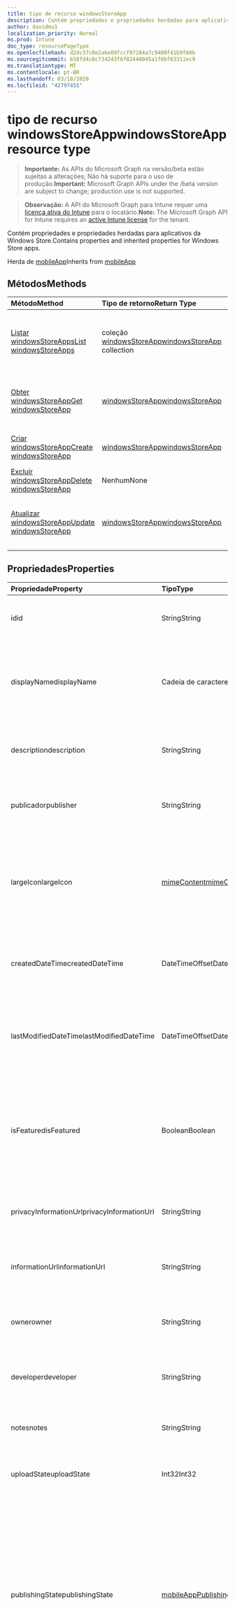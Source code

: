 ```yaml
---
title: tipo de recurso windowsStoreApp
description: Contém propriedades e propriedades herdadas para aplicativos da Windows Store.
author: davidmu1
localization_priority: Normal
ms.prod: Intune
doc_type: resourcePageType
ms.openlocfilehash: d2dc37c0e2a6e09fccf07284a7c9400f41b9fd4b
ms.sourcegitcommit: b38fd4c8c734243f6f82448045a1f6bf63311ec9
ms.translationtype: MT
ms.contentlocale: pt-BR
ms.lasthandoff: 03/18/2020
ms.locfileid: "42797455"
---
```

# <a name="windowsstoreapp-resource-type"></a><span data-ttu-id="5e775-103">tipo de recurso windowsStoreApp</span><span class="sxs-lookup"><span data-stu-id="5e775-103">windowsStoreApp resource type</span></span>

> <span data-ttu-id="5e775-104">**Importante:** As APIs do Microsoft Graph na versão/beta estão sujeitas a alterações; Não há suporte para o uso de produção.</span><span class="sxs-lookup"><span data-stu-id="5e775-104">**Important:** Microsoft Graph APIs under the /beta version are subject to change; production use is not supported.</span></span>

> <span data-ttu-id="5e775-105">**Observação:** A API do Microsoft Graph para Intune requer uma [licença ativa do Intune](https://go.microsoft.com/fwlink/?linkid=839381) para o locatário.</span><span class="sxs-lookup"><span data-stu-id="5e775-105">**Note:** The Microsoft Graph API for Intune requires an [active Intune license](https://go.microsoft.com/fwlink/?linkid=839381) for the tenant.</span></span>

<span data-ttu-id="5e775-106">Contém propriedades e propriedades herdadas para aplicativos da Windows Store.</span><span class="sxs-lookup"><span data-stu-id="5e775-106">Contains properties and inherited properties for Windows Store apps.</span></span>


<span data-ttu-id="5e775-107">Herda de [mobileApp](../resources/intune-shared-mobileapp.md)</span><span class="sxs-lookup"><span data-stu-id="5e775-107">Inherits from [mobileApp](../resources/intune-shared-mobileapp.md)</span></span>

## <a name="methods"></a><span data-ttu-id="5e775-108">Métodos</span><span class="sxs-lookup"><span data-stu-id="5e775-108">Methods</span></span>
|<span data-ttu-id="5e775-109">Método</span><span class="sxs-lookup"><span data-stu-id="5e775-109">Method</span></span>|<span data-ttu-id="5e775-110">Tipo de retorno</span><span class="sxs-lookup"><span data-stu-id="5e775-110">Return Type</span></span>|<span data-ttu-id="5e775-111">Descrição</span><span class="sxs-lookup"><span data-stu-id="5e775-111">Description</span></span>|
|:---|:---|:---|
|[<span data-ttu-id="5e775-112">Listar windowsStoreApps</span><span class="sxs-lookup"><span data-stu-id="5e775-112">List windowsStoreApps</span></span>](../api/intune-apps-windowsstoreapp-list.md)|<span data-ttu-id="5e775-113">coleção [windowsStoreApp](../resources/intune-apps-windowsstoreapp.md)</span><span class="sxs-lookup"><span data-stu-id="5e775-113">[windowsStoreApp](../resources/intune-apps-windowsstoreapp.md) collection</span></span>|<span data-ttu-id="5e775-114">Listar Propriedades e relações dos objetos [windowsStoreApp](../resources/intune-apps-windowsstoreapp.md) .</span><span class="sxs-lookup"><span data-stu-id="5e775-114">List properties and relationships of the [windowsStoreApp](../resources/intune-apps-windowsstoreapp.md) objects.</span></span>|
|[<span data-ttu-id="5e775-115">Obter windowsStoreApp</span><span class="sxs-lookup"><span data-stu-id="5e775-115">Get windowsStoreApp</span></span>](../api/intune-apps-windowsstoreapp-get.md)|[<span data-ttu-id="5e775-116">windowsStoreApp</span><span class="sxs-lookup"><span data-stu-id="5e775-116">windowsStoreApp</span></span>](../resources/intune-apps-windowsstoreapp.md)|<span data-ttu-id="5e775-117">Leia as propriedades e as relações do objeto [windowsStoreApp](../resources/intune-apps-windowsstoreapp.md) .</span><span class="sxs-lookup"><span data-stu-id="5e775-117">Read properties and relationships of the [windowsStoreApp](../resources/intune-apps-windowsstoreapp.md) object.</span></span>|
|[<span data-ttu-id="5e775-118">Criar windowsStoreApp</span><span class="sxs-lookup"><span data-stu-id="5e775-118">Create windowsStoreApp</span></span>](../api/intune-apps-windowsstoreapp-create.md)|[<span data-ttu-id="5e775-119">windowsStoreApp</span><span class="sxs-lookup"><span data-stu-id="5e775-119">windowsStoreApp</span></span>](../resources/intune-apps-windowsstoreapp.md)|<span data-ttu-id="5e775-120">Criar um novo objeto [windowsStoreApp](../resources/intune-apps-windowsstoreapp.md) .</span><span class="sxs-lookup"><span data-stu-id="5e775-120">Create a new [windowsStoreApp](../resources/intune-apps-windowsstoreapp.md) object.</span></span>|
|[<span data-ttu-id="5e775-121">Excluir windowsStoreApp</span><span class="sxs-lookup"><span data-stu-id="5e775-121">Delete windowsStoreApp</span></span>](../api/intune-apps-windowsstoreapp-delete.md)|<span data-ttu-id="5e775-122">Nenhum</span><span class="sxs-lookup"><span data-stu-id="5e775-122">None</span></span>|<span data-ttu-id="5e775-123">Exclui [windowsStoreApp](../resources/intune-apps-windowsstoreapp.md).</span><span class="sxs-lookup"><span data-stu-id="5e775-123">Deletes a [windowsStoreApp](../resources/intune-apps-windowsstoreapp.md).</span></span>|
|[<span data-ttu-id="5e775-124">Atualizar windowsStoreApp</span><span class="sxs-lookup"><span data-stu-id="5e775-124">Update windowsStoreApp</span></span>](../api/intune-apps-windowsstoreapp-update.md)|[<span data-ttu-id="5e775-125">windowsStoreApp</span><span class="sxs-lookup"><span data-stu-id="5e775-125">windowsStoreApp</span></span>](../resources/intune-apps-windowsstoreapp.md)|<span data-ttu-id="5e775-126">Atualiza as propriedades de um objeto [windowsStoreApp](../resources/intune-apps-windowsstoreapp.md) .</span><span class="sxs-lookup"><span data-stu-id="5e775-126">Update the properties of a [windowsStoreApp](../resources/intune-apps-windowsstoreapp.md) object.</span></span>|

## <a name="properties"></a><span data-ttu-id="5e775-127">Propriedades</span><span class="sxs-lookup"><span data-stu-id="5e775-127">Properties</span></span>
|<span data-ttu-id="5e775-128">Propriedade</span><span class="sxs-lookup"><span data-stu-id="5e775-128">Property</span></span>|<span data-ttu-id="5e775-129">Tipo</span><span class="sxs-lookup"><span data-stu-id="5e775-129">Type</span></span>|<span data-ttu-id="5e775-130">Descrição</span><span class="sxs-lookup"><span data-stu-id="5e775-130">Description</span></span>|
|:---|:---|:---|
|<span data-ttu-id="5e775-131">id</span><span class="sxs-lookup"><span data-stu-id="5e775-131">id</span></span>|<span data-ttu-id="5e775-132">String</span><span class="sxs-lookup"><span data-stu-id="5e775-132">String</span></span>|<span data-ttu-id="5e775-133">Chave da entidade.</span><span class="sxs-lookup"><span data-stu-id="5e775-133">Key of the entity.</span></span> <span data-ttu-id="5e775-134">Herdado de [mobileApp](../resources/intune-shared-mobileapp.md)</span><span class="sxs-lookup"><span data-stu-id="5e775-134">Inherited from [mobileApp](../resources/intune-shared-mobileapp.md)</span></span>|
|<span data-ttu-id="5e775-135">displayName</span><span class="sxs-lookup"><span data-stu-id="5e775-135">displayName</span></span>|<span data-ttu-id="5e775-136">Cadeia de caracteres</span><span class="sxs-lookup"><span data-stu-id="5e775-136">String</span></span>|<span data-ttu-id="5e775-137">O título do aplicativo importado ou definido pelo administrador.</span><span class="sxs-lookup"><span data-stu-id="5e775-137">The admin provided or imported title of the app.</span></span> <span data-ttu-id="5e775-138">Herdado de [mobileApp](../resources/intune-shared-mobileapp.md)</span><span class="sxs-lookup"><span data-stu-id="5e775-138">Inherited from [mobileApp](../resources/intune-shared-mobileapp.md)</span></span>|
|<span data-ttu-id="5e775-139">description</span><span class="sxs-lookup"><span data-stu-id="5e775-139">description</span></span>|<span data-ttu-id="5e775-140">String</span><span class="sxs-lookup"><span data-stu-id="5e775-140">String</span></span>|<span data-ttu-id="5e775-141">A descrição do aplicativo.</span><span class="sxs-lookup"><span data-stu-id="5e775-141">The description of the app.</span></span> <span data-ttu-id="5e775-142">Herdado de [mobileApp](../resources/intune-shared-mobileapp.md)</span><span class="sxs-lookup"><span data-stu-id="5e775-142">Inherited from [mobileApp](../resources/intune-shared-mobileapp.md)</span></span>|
|<span data-ttu-id="5e775-143">publicador</span><span class="sxs-lookup"><span data-stu-id="5e775-143">publisher</span></span>|<span data-ttu-id="5e775-144">String</span><span class="sxs-lookup"><span data-stu-id="5e775-144">String</span></span>|<span data-ttu-id="5e775-145">O publicador do aplicativo.</span><span class="sxs-lookup"><span data-stu-id="5e775-145">The publisher of the app.</span></span> <span data-ttu-id="5e775-146">Herdado de [mobileApp](../resources/intune-shared-mobileapp.md)</span><span class="sxs-lookup"><span data-stu-id="5e775-146">Inherited from [mobileApp](../resources/intune-shared-mobileapp.md)</span></span>|
|<span data-ttu-id="5e775-147">largeIcon</span><span class="sxs-lookup"><span data-stu-id="5e775-147">largeIcon</span></span>|[<span data-ttu-id="5e775-148">mimeContent</span><span class="sxs-lookup"><span data-stu-id="5e775-148">mimeContent</span></span>](../resources/intune-shared-mimecontent.md)|<span data-ttu-id="5e775-149">O ícone grande, a ser exibido nos detalhes do aplicativo e usado para o carregamento do ícone.</span><span class="sxs-lookup"><span data-stu-id="5e775-149">The large icon, to be displayed in the app details and used for upload of the icon.</span></span> <span data-ttu-id="5e775-150">Herdado de [mobileApp](../resources/intune-shared-mobileapp.md)</span><span class="sxs-lookup"><span data-stu-id="5e775-150">Inherited from [mobileApp](../resources/intune-shared-mobileapp.md)</span></span>|
|<span data-ttu-id="5e775-151">createdDateTime</span><span class="sxs-lookup"><span data-stu-id="5e775-151">createdDateTime</span></span>|<span data-ttu-id="5e775-152">DateTimeOffset</span><span class="sxs-lookup"><span data-stu-id="5e775-152">DateTimeOffset</span></span>|<span data-ttu-id="5e775-153">A data e a hora da criação do aplicativo.</span><span class="sxs-lookup"><span data-stu-id="5e775-153">The date and time the app was created.</span></span> <span data-ttu-id="5e775-154">Herdado de [mobileApp](../resources/intune-shared-mobileapp.md)</span><span class="sxs-lookup"><span data-stu-id="5e775-154">Inherited from [mobileApp](../resources/intune-shared-mobileapp.md)</span></span>|
|<span data-ttu-id="5e775-155">lastModifiedDateTime</span><span class="sxs-lookup"><span data-stu-id="5e775-155">lastModifiedDateTime</span></span>|<span data-ttu-id="5e775-156">DateTimeOffset</span><span class="sxs-lookup"><span data-stu-id="5e775-156">DateTimeOffset</span></span>|<span data-ttu-id="5e775-157">A data e a hora que o aplicativo foi modificado pela última vez.</span><span class="sxs-lookup"><span data-stu-id="5e775-157">The date and time the app was last modified.</span></span> <span data-ttu-id="5e775-158">Herdado de [mobileApp](../resources/intune-shared-mobileapp.md)</span><span class="sxs-lookup"><span data-stu-id="5e775-158">Inherited from [mobileApp](../resources/intune-shared-mobileapp.md)</span></span>|
|<span data-ttu-id="5e775-159">isFeatured</span><span class="sxs-lookup"><span data-stu-id="5e775-159">isFeatured</span></span>|<span data-ttu-id="5e775-160">Boolean</span><span class="sxs-lookup"><span data-stu-id="5e775-160">Boolean</span></span>|<span data-ttu-id="5e775-161">O valor que indica se o aplicativo está marcado como em destaque pelo administrador. Herdado de [mobileApp](../resources/intune-shared-mobileapp.md)</span><span class="sxs-lookup"><span data-stu-id="5e775-161">The value indicating whether the app is marked as featured by the admin. Inherited from [mobileApp](../resources/intune-shared-mobileapp.md)</span></span>|
|<span data-ttu-id="5e775-162">privacyInformationUrl</span><span class="sxs-lookup"><span data-stu-id="5e775-162">privacyInformationUrl</span></span>|<span data-ttu-id="5e775-163">String</span><span class="sxs-lookup"><span data-stu-id="5e775-163">String</span></span>|<span data-ttu-id="5e775-164">A URL da declaração de privacidade.</span><span class="sxs-lookup"><span data-stu-id="5e775-164">The privacy statement Url.</span></span> <span data-ttu-id="5e775-165">Herdado de [mobileApp](../resources/intune-shared-mobileapp.md)</span><span class="sxs-lookup"><span data-stu-id="5e775-165">Inherited from [mobileApp](../resources/intune-shared-mobileapp.md)</span></span>|
|<span data-ttu-id="5e775-166">informationUrl</span><span class="sxs-lookup"><span data-stu-id="5e775-166">informationUrl</span></span>|<span data-ttu-id="5e775-167">String</span><span class="sxs-lookup"><span data-stu-id="5e775-167">String</span></span>|<span data-ttu-id="5e775-168">A URL de informações adicionais.</span><span class="sxs-lookup"><span data-stu-id="5e775-168">The more information Url.</span></span> <span data-ttu-id="5e775-169">Herdado de [mobileApp](../resources/intune-shared-mobileapp.md)</span><span class="sxs-lookup"><span data-stu-id="5e775-169">Inherited from [mobileApp](../resources/intune-shared-mobileapp.md)</span></span>|
|<span data-ttu-id="5e775-170">owner</span><span class="sxs-lookup"><span data-stu-id="5e775-170">owner</span></span>|<span data-ttu-id="5e775-171">String</span><span class="sxs-lookup"><span data-stu-id="5e775-171">String</span></span>|<span data-ttu-id="5e775-172">O proprietário do conteúdo.</span><span class="sxs-lookup"><span data-stu-id="5e775-172">The owner of the app.</span></span> <span data-ttu-id="5e775-173">Herdado de [mobileApp](../resources/intune-shared-mobileapp.md)</span><span class="sxs-lookup"><span data-stu-id="5e775-173">Inherited from [mobileApp](../resources/intune-shared-mobileapp.md)</span></span>|
|<span data-ttu-id="5e775-174">developer</span><span class="sxs-lookup"><span data-stu-id="5e775-174">developer</span></span>|<span data-ttu-id="5e775-175">String</span><span class="sxs-lookup"><span data-stu-id="5e775-175">String</span></span>|<span data-ttu-id="5e775-176">O desenvolvedor do aplicativo.</span><span class="sxs-lookup"><span data-stu-id="5e775-176">The developer of the app.</span></span> <span data-ttu-id="5e775-177">Herdado de [mobileApp](../resources/intune-shared-mobileapp.md)</span><span class="sxs-lookup"><span data-stu-id="5e775-177">Inherited from [mobileApp](../resources/intune-shared-mobileapp.md)</span></span>|
|<span data-ttu-id="5e775-178">notes</span><span class="sxs-lookup"><span data-stu-id="5e775-178">notes</span></span>|<span data-ttu-id="5e775-179">String</span><span class="sxs-lookup"><span data-stu-id="5e775-179">String</span></span>|<span data-ttu-id="5e775-180">Anotações do aplicativo.</span><span class="sxs-lookup"><span data-stu-id="5e775-180">Notes for the app.</span></span> <span data-ttu-id="5e775-181">Herdada de [mobileApp](../resources/intune-shared-mobileapp.md)</span><span class="sxs-lookup"><span data-stu-id="5e775-181">Inherited from [mobileApp](../resources/intune-shared-mobileapp.md)</span></span>|
|<span data-ttu-id="5e775-182">uploadState</span><span class="sxs-lookup"><span data-stu-id="5e775-182">uploadState</span></span>|<span data-ttu-id="5e775-183">Int32</span><span class="sxs-lookup"><span data-stu-id="5e775-183">Int32</span></span>|<span data-ttu-id="5e775-184">O estado de upload.</span><span class="sxs-lookup"><span data-stu-id="5e775-184">The upload state.</span></span> <span data-ttu-id="5e775-185">Herdada de [mobileApp](../resources/intune-shared-mobileapp.md)</span><span class="sxs-lookup"><span data-stu-id="5e775-185">Inherited from [mobileApp](../resources/intune-shared-mobileapp.md)</span></span>|
|<span data-ttu-id="5e775-186">publishingState</span><span class="sxs-lookup"><span data-stu-id="5e775-186">publishingState</span></span>|[<span data-ttu-id="5e775-187">mobileAppPublishingState</span><span class="sxs-lookup"><span data-stu-id="5e775-187">mobileAppPublishingState</span></span>](../resources/intune-apps-mobileapppublishingstate.md)|<span data-ttu-id="5e775-188">O estado de publicação do aplicativo.</span><span class="sxs-lookup"><span data-stu-id="5e775-188">The publishing state for the app.</span></span> <span data-ttu-id="5e775-189">O aplicativo não pode ser assinado, a menos que ele seja publicado.</span><span class="sxs-lookup"><span data-stu-id="5e775-189">The app cannot be assigned unless the app is published.</span></span> <span data-ttu-id="5e775-190">Herdado de [mobileApp](../resources/intune-shared-mobileapp.md).</span><span class="sxs-lookup"><span data-stu-id="5e775-190">Inherited from [mobileApp](../resources/intune-shared-mobileapp.md).</span></span> <span data-ttu-id="5e775-191">Os valores possíveis são: `notPublished`, `processing`, `published`.</span><span class="sxs-lookup"><span data-stu-id="5e775-191">Possible values are: `notPublished`, `processing`, `published`.</span></span>|
|<span data-ttu-id="5e775-192">isAssigned</span><span class="sxs-lookup"><span data-stu-id="5e775-192">isAssigned</span></span>|<span data-ttu-id="5e775-193">Boolean</span><span class="sxs-lookup"><span data-stu-id="5e775-193">Boolean</span></span>|<span data-ttu-id="5e775-194">O valor que indica se o aplicativo é atribuído a pelo menos um grupo.</span><span class="sxs-lookup"><span data-stu-id="5e775-194">The value indicating whether the app is assigned to at least one group.</span></span> <span data-ttu-id="5e775-195">Herdado de [mobileApp](../resources/intune-shared-mobileapp.md)</span><span class="sxs-lookup"><span data-stu-id="5e775-195">Inherited from [mobileApp](../resources/intune-shared-mobileapp.md)</span></span>|
|<span data-ttu-id="5e775-196">roleScopeTagIds</span><span class="sxs-lookup"><span data-stu-id="5e775-196">roleScopeTagIds</span></span>|<span data-ttu-id="5e775-197">Coleção de cadeias de caracteres</span><span class="sxs-lookup"><span data-stu-id="5e775-197">String collection</span></span>|<span data-ttu-id="5e775-198">Lista de IDs de marca de escopo para este aplicativo móvel.</span><span class="sxs-lookup"><span data-stu-id="5e775-198">List of scope tag ids for this mobile app.</span></span> <span data-ttu-id="5e775-199">Herdado de [mobileApp](../resources/intune-shared-mobileapp.md)</span><span class="sxs-lookup"><span data-stu-id="5e775-199">Inherited from [mobileApp](../resources/intune-shared-mobileapp.md)</span></span>|
|<span data-ttu-id="5e775-200">dependentAppCount</span><span class="sxs-lookup"><span data-stu-id="5e775-200">dependentAppCount</span></span>|<span data-ttu-id="5e775-201">Int32</span><span class="sxs-lookup"><span data-stu-id="5e775-201">Int32</span></span>|<span data-ttu-id="5e775-202">O número total de dependências do aplicativo filho.</span><span class="sxs-lookup"><span data-stu-id="5e775-202">The total number of dependencies the child app has.</span></span> <span data-ttu-id="5e775-203">Herdado de [mobileApp](../resources/intune-shared-mobileapp.md)</span><span class="sxs-lookup"><span data-stu-id="5e775-203">Inherited from [mobileApp](../resources/intune-shared-mobileapp.md)</span></span>|
|<span data-ttu-id="5e775-204">appStoreUrl</span><span class="sxs-lookup"><span data-stu-id="5e775-204">appStoreUrl</span></span>|<span data-ttu-id="5e775-205">String</span><span class="sxs-lookup"><span data-stu-id="5e775-205">String</span></span>|<span data-ttu-id="5e775-206">A URL da loja de aplicativos do Windows.</span><span class="sxs-lookup"><span data-stu-id="5e775-206">The Windows app store URL.</span></span>|

## <a name="relationships"></a><span data-ttu-id="5e775-207">Relações</span><span class="sxs-lookup"><span data-stu-id="5e775-207">Relationships</span></span>
|<span data-ttu-id="5e775-208">Relação</span><span class="sxs-lookup"><span data-stu-id="5e775-208">Relationship</span></span>|<span data-ttu-id="5e775-209">Tipo</span><span class="sxs-lookup"><span data-stu-id="5e775-209">Type</span></span>|<span data-ttu-id="5e775-210">Descrição</span><span class="sxs-lookup"><span data-stu-id="5e775-210">Description</span></span>|
|:---|:---|:---|
|<span data-ttu-id="5e775-211">categories</span><span class="sxs-lookup"><span data-stu-id="5e775-211">categories</span></span>|<span data-ttu-id="5e775-212">Coleção [mobileAppCategory](../resources/intune-apps-mobileappcategory.md)</span><span class="sxs-lookup"><span data-stu-id="5e775-212">[mobileAppCategory](../resources/intune-apps-mobileappcategory.md) collection</span></span>|<span data-ttu-id="5e775-213">A lista de categorias para este aplicativo.</span><span class="sxs-lookup"><span data-stu-id="5e775-213">The list of categories for this app.</span></span> <span data-ttu-id="5e775-214">Herdado de [mobileApp](../resources/intune-shared-mobileapp.md)</span><span class="sxs-lookup"><span data-stu-id="5e775-214">Inherited from [mobileApp](../resources/intune-shared-mobileapp.md)</span></span>|
|<span data-ttu-id="5e775-215">assignments</span><span class="sxs-lookup"><span data-stu-id="5e775-215">assignments</span></span>|<span data-ttu-id="5e775-216">Coleção [mobileAppAssignment](../resources/intune-apps-mobileappassignment.md)</span><span class="sxs-lookup"><span data-stu-id="5e775-216">[mobileAppAssignment](../resources/intune-apps-mobileappassignment.md) collection</span></span>|<span data-ttu-id="5e775-217">A lista de atribuições de grupo para esse aplicativo móvel.</span><span class="sxs-lookup"><span data-stu-id="5e775-217">The list of group assignments for this mobile app.</span></span> <span data-ttu-id="5e775-218">Herdado de [mobileApp](../resources/intune-shared-mobileapp.md)</span><span class="sxs-lookup"><span data-stu-id="5e775-218">Inherited from [mobileApp](../resources/intune-shared-mobileapp.md)</span></span>|
|<span data-ttu-id="5e775-219">installSummary</span><span class="sxs-lookup"><span data-stu-id="5e775-219">installSummary</span></span>|[<span data-ttu-id="5e775-220">mobileAppInstallSummary</span><span class="sxs-lookup"><span data-stu-id="5e775-220">mobileAppInstallSummary</span></span>](../resources/intune-apps-mobileappinstallsummary.md)|<span data-ttu-id="5e775-221">Resumo de instalação do aplicativo móvel.</span><span class="sxs-lookup"><span data-stu-id="5e775-221">Mobile App Install Summary.</span></span> <span data-ttu-id="5e775-222">Herdado de [mobileApp](../resources/intune-shared-mobileapp.md)</span><span class="sxs-lookup"><span data-stu-id="5e775-222">Inherited from [mobileApp](../resources/intune-shared-mobileapp.md)</span></span>|
|<span data-ttu-id="5e775-223">deviceStatuses</span><span class="sxs-lookup"><span data-stu-id="5e775-223">deviceStatuses</span></span>|<span data-ttu-id="5e775-224">coleção [mobileAppInstallStatus](../resources/intune-apps-mobileappinstallstatus.md)</span><span class="sxs-lookup"><span data-stu-id="5e775-224">[mobileAppInstallStatus](../resources/intune-apps-mobileappinstallstatus.md) collection</span></span>|<span data-ttu-id="5e775-225">A lista de Estados de instalação para este aplicativo móvel.</span><span class="sxs-lookup"><span data-stu-id="5e775-225">The list of installation states for this mobile app.</span></span> <span data-ttu-id="5e775-226">Herdado de [mobileApp](../resources/intune-shared-mobileapp.md)</span><span class="sxs-lookup"><span data-stu-id="5e775-226">Inherited from [mobileApp](../resources/intune-shared-mobileapp.md)</span></span>|
|<span data-ttu-id="5e775-227">userStatuses</span><span class="sxs-lookup"><span data-stu-id="5e775-227">userStatuses</span></span>|<span data-ttu-id="5e775-228">coleção [userAppInstallStatus](../resources/intune-apps-userappinstallstatus.md)</span><span class="sxs-lookup"><span data-stu-id="5e775-228">[userAppInstallStatus](../resources/intune-apps-userappinstallstatus.md) collection</span></span>|<span data-ttu-id="5e775-229">A lista de Estados de instalação para este aplicativo móvel.</span><span class="sxs-lookup"><span data-stu-id="5e775-229">The list of installation states for this mobile app.</span></span> <span data-ttu-id="5e775-230">Herdado de [mobileApp](../resources/intune-shared-mobileapp.md)</span><span class="sxs-lookup"><span data-stu-id="5e775-230">Inherited from [mobileApp](../resources/intune-shared-mobileapp.md)</span></span>|
|<span data-ttu-id="5e775-231">relações</span><span class="sxs-lookup"><span data-stu-id="5e775-231">relationships</span></span>|<span data-ttu-id="5e775-232">coleção [mobileAppRelationship](../resources/intune-apps-mobileapprelationship.md)</span><span class="sxs-lookup"><span data-stu-id="5e775-232">[mobileAppRelationship](../resources/intune-apps-mobileapprelationship.md) collection</span></span>|<span data-ttu-id="5e775-233">Lista de relações para este aplicativo móvel.</span><span class="sxs-lookup"><span data-stu-id="5e775-233">List of relationships for this mobile app.</span></span> <span data-ttu-id="5e775-234">Herdado de [mobileApp](../resources/intune-shared-mobileapp.md)</span><span class="sxs-lookup"><span data-stu-id="5e775-234">Inherited from [mobileApp](../resources/intune-shared-mobileapp.md)</span></span>|

## <a name="json-representation"></a><span data-ttu-id="5e775-235">Representação JSON</span><span class="sxs-lookup"><span data-stu-id="5e775-235">JSON Representation</span></span>
<span data-ttu-id="5e775-236">Veja a seguir uma representação JSON do recurso.</span><span class="sxs-lookup"><span data-stu-id="5e775-236">Here is a JSON representation of the resource.</span></span>
<!-- {
  "blockType": "resource",
  "keyProperty": "id",
  "@odata.type": "microsoft.graph.windowsStoreApp"
}
-->
``` json
{
  "@odata.type": "#microsoft.graph.windowsStoreApp",
  "id": "String (identifier)",
  "displayName": "String",
  "description": "String",
  "publisher": "String",
  "largeIcon": {
    "@odata.type": "microsoft.graph.mimeContent",
    "type": "String",
    "value": "binary"
  },
  "createdDateTime": "String (timestamp)",
  "lastModifiedDateTime": "String (timestamp)",
  "isFeatured": true,
  "privacyInformationUrl": "String",
  "informationUrl": "String",
  "owner": "String",
  "developer": "String",
  "notes": "String",
  "uploadState": 1024,
  "publishingState": "String",
  "isAssigned": true,
  "roleScopeTagIds": [
    "String"
  ],
  "dependentAppCount": 1024,
  "appStoreUrl": "String"
}
```



